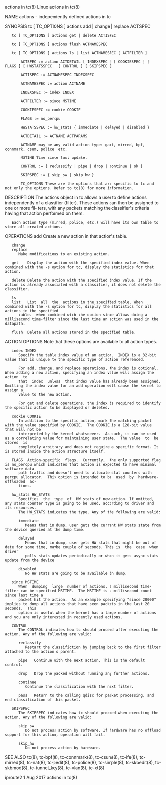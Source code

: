 actions in tc(8)							     Linux							      actions in tc(8)

NAME
       actions - independently defined actions in tc

SYNOPSIS
       tc [ TC_OPTIONS ] actions add | change | replace ACTSPEC

       tc [ TC_OPTIONS ] actions get | delete ACTISPEC

       tc [ TC_OPTIONS ] actions flush ACTNAMESPEC

       tc [ TC_OPTIONS ] actions ls | list ACTNAMESPEC [ ACTFILTER ]

	       ACTSPEC := action ACTDETAIL [ INDEXSPEC ] [ COOKIESPEC ] [ FLAGS ] [ HWSTATSSPEC ] [ CONTROL ] [ SKIPSPEC ]

	       ACTISPEC := ACTNAMESPEC INDEXSPEC

	       ACTNAMESPEC := action ACTNAME

	       INDEXSPEC := index INDEX

	       ACTFILTER := since MSTIME

	       COOKIESPEC := cookie COOKIE

	       FLAGS := no_percpu

	       HWSTATSSPEC := hw_stats { immediate | delayed | disabled }

	       ACTDETAIL := ACTNAME ACTPARAMS

	       ACTNAME may be any valid action type: gact, mirred, bpf, connmark, csum, police, etc.

	       MSTIME Time since last update.

	       CONTROL := { reclassify | pipe | drop | continue | ok }

	       SKIPSPEC := { skip_sw | skip_hw }

	       TC_OPTIONS These are the options that are specific to tc and not only the options. Refer to tc(8) for more information.

DESCRIPTION
       The actions object in tc allows a user to define actions independently of a classifier (filter). These actions can then be assigned to one or more fil‐
       ters, with any packets matching the classifier's criteria having that action performed on them.

       Each action type (mirred, police, etc.) will have its own table to store all created actions.

OPERATIONS
       add    Create a new action in that action's table.

       change
       replace
	      Make modifications to an existing action.

       get    Display the action with the specified index value. When combined with the -s option for tc, display the statistics for that action.

       delete Delete the action with the specified index value. If the action is already associated with a classifier, it does not delete the classifier.

       ls
       list   List  all	 the  actions in the specified table. When combined with the -s option for tc, display the statistics for all actions in the specified
	      table.  When combined with the option since allows doing a millisecond time-filter since the last time an action was used in the datapath.

       flush  Delete all actions stored in the specified table.

ACTION OPTIONS
       Note that these options are available to all action types.

       index INDEX
	      Specify the table index value of an action.  INDEX is a 32-bit value that is unique to the specific type of action referenced.

	      For add, change, and replace operations, the index is optional.  When adding a new action, specifying an index value will assign the  action  to
	      that  index  unless  that index value has already been assigned. Omitting the index value for an add operation will cause the kernel to assign a
	      value to the new action.

	      For get and delete operations, the index is required to identify the specific action to be displayed or deleted.

       cookie COOKIE
	      In addition to the specific action, mark the matching packet with the value specified by COOKIE.	The COOKIE is a 128-bit value that will not be
	      interpreted by the kernel whatsoever.  As such, it can be used as a correlating value for maintaining user state.	 The value  to	be  stored  is
	      completely arbitrary and does not require a specific format. It is stored inside the action structure itself.

       FLAGS  Action-specific  flags.  Currently,  the only supported flag is no_percpu which indicates that action is expected to have minimal software data-
	      path traffic and doesn't need to allocate stat counters with percpu allocator.  This option is intended to be  used  by  hardware-offloaded  ac‐
	      tions.

       hw_stats HW_STATS
	      Specifies	 the  type  of	HW stats of new action. If omitted, any stats counter type is going to be used, according to driver and its resources.
	      The HW_STATS indicates the type. Any of the following are valid:

	      immediate
		     Means that in dump, user gets the current HW stats state from the device queried at the dump time.

	      delayed
		     Means that in dump, user gets HW stats that might be out of date for some time, maybe couple of seconds. This is  the  case  when	driver
		     polls stats updates periodically or when it gets async stats update from the device.

	      disabled
		     No HW stats are going to be available in dump.

       since MSTIME
	      When  dumping  large  number of actions, a millisecond time-filter can be specified MSTIME.  The MSTIME is a millisecond count since last time a
	      packet hit the action.  As an example specifying "since 20000" implies to dump all actions that have seen packets in the last 20	seconds.  This
	      option is useful when the kernel has a large number of actions and you are only interested in recently used actions.

       CONTROL
	      The CONTROL indicates how tc should proceed after executing the action. Any of the following are valid:

	      reclassify
		     Restart the classifiction by jumping back to the first filter attached to the action's parent.

	      pipe   Continue with the next action. This is the default control.

	      drop   Drop the packed without running any further actions.

	      continue
		     Continue the classification with the next filter.

	      pass   Return to the calling qdisc for packet processing, and end classification of this packet.

       SKIPSPEC
	      The SKIPSPEC indicates how tc should proceed when executing the action. Any of the following are valid:

	      skip_sw
		     Do not process action by software. If hardware has no offload support for this action, operation will fail.

	      skip_hw
		     Do not process action by hardware.

SEE ALSO
       tc(8), tc-bpf(8), tc-connmark(8), tc-csum(8), tc-ife(8), tc-mirred(8), tc-nat(8), tc-pedit(8), tc-police(8), tc-simple(8), tc-skbedit(8), tc-skbmod(8),
       tc-tunnel_key(8), tc-vlan(8), tc-xt(8)

iproute2								  1 Aug 2017							      actions in tc(8)

